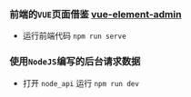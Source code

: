 ### 前端的`VUE`页面借鉴 [vue-element-admin](https://github.com/PanJiaChen/vue-element-admin) 
- 运行前端代码 `npm run serve`

### 使用`NodeJS`编写的后台请求数据
- 打开 `node_api` 运行 `npm run dev`